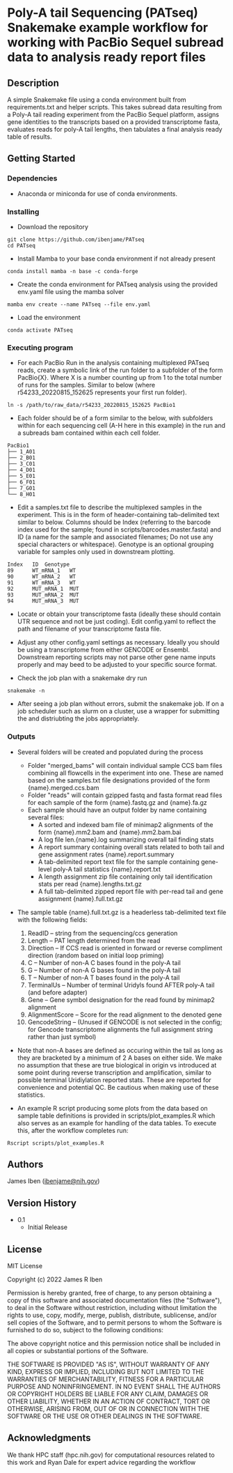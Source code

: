 # Poly-A tail Sequencing (PATseq) Snakemake example workflow for working with PacBio Sequel subread data to analysis ready report files

## Description

A simple Snakemake file using a conda environment built from requirements.txt and helper scripts.  This takes subread data resulting from a Poly-A tail reading experiment from the PacBio Sequel platform, assigns gene identities to the transcripts based on a provided transcriptome fasta, evaluates reads for poly-A tail lengths, then tabulates a final analysis ready table of results.

## Getting Started

### Dependencies

* Anaconda or miniconda for use of conda environments.

### Installing

* Download the repository
```
git clone https://github.com/ibenjame/PATseq
cd PATseq
```
* Install Mamba to your base conda environment if not already present
```
conda install mamba -n base -c conda-forge
```
* Create the conda environment for PATseq analysis using the provided env.yaml file using the mamba solver
```
mamba env create --name PATseq --file env.yaml
```
* Load the environment
```
conda activate PATseq
```

### Executing program

* For each PacBio Run in the analysis containing multiplexed PATseq reads, create a symbolic link of the run folder to a subfolder of the form PacBio{X}.  Where X is a number counting up from 1 to the total number of runs for the samples.  Similar to below (where r54233_20220815_152625 represents your first run folder).
```
ln -s /path/to/raw_data/r54233_20220815_152625 PacBio1
```

* Each folder should be of a form similar to the below, with subfolders within for each sequencing cell (A-H here in this example) in the run and a subreads bam contained within each cell folder.
```
PacBio1
├── 1_A01
├── 2_B01
├── 3_C01
├── 4_D01
├── 5_E01
├── 6_F01
├── 7_G01
└── 8_H01
```

* Edit a samples.txt file to describe the multiplexed samples in the experiment.  This is in the form of header-containing tab-delimited text similar to below.  Columns should be Index (referring to the barcode index used for the sample; found in scripts/barcodes.master.fasta) and ID (a name for the sample and associated filenames; Do not use any special characters or whitespace).  Genotype is an optional grouping variable for samples only used in downstream plotting.
```
Index   ID	Genotype
89      WT_mRNA_1	WT
90      WT_mRNA_2	WT
91      WT_mRNA_3	WT
92      MUT_mRNA_1	MUT
93      MUT_mRNA_2	MUT
94      MUT_mRNA_3	MUT
```

* Locate or obtain your transcriptome fasta (ideally these should contain UTR sequence and not be just coding).  Edit config.yaml to reflect the path and filename of your transcriptome fasta file.

* Adjust any other config.yaml settings as necessary.  Ideally you should be using a transcriptome from either GENCODE or Ensembl.  Downstream reporting scripts may not parse other gene name inputs properly and may beed to be adjusted to your specific source format.

* Check the job plan with a snakemake dry run
```
snakemake -n
```

* After seeing a job plan without errors, submit the snakemake job.  If on a job scheduler such as slurm on a cluster, use a wrapper for submitting the and distriubting the jobs appropriately.

### Outputs

* Several folders will be created and populated during the process
  * Folder "merged_bams" will contain individual sample CCS bam files combining all flowcells in the experiment into one.  These are named based on the samples.txt file designations provided of the form {name}.merged.ccs.bam
  * Folder "reads" will contain gzipped fastq and fasta format read files for each sample of the form {name}.fastq.gz and {name}.fa.gz
  * Each sample should have an output folder by name containing several files:
    * A sorted and indexed bam file of minimap2 alignments of the form {name}.mm2.bam and {name}.mm2.bam.bai
    * A log file len.{name}.log summarizing overall tail finding stats
    * A report summary containing overall stats related to both tail and gene assignment rates {name}.report.summary
    * A tab-delimited report text file for the sample containing gene-level poly-A tail statistics {name}.report.txt
    * A length assignment zip file containing only tail identification stats per read {name}.lengths.txt.gz
    * A full tab-delimited zipped report file with per-read tail and gene assignment {name}.full.txt.gz

* The sample table {name}.full.txt.gz is a headerless tab-delimited text file with the following fields:
  1. ReadID – string from the sequencing/ccs generation
  2. Length – PAT length determined from the read
  3. Direction – If CCS read is oriented in forward or reverse compliment direction (random based on initial loop priming)
  4. C – Number of non-A C bases found in the poly-A tail
  5. G – Number of non-A G bases found in the poly-A tail
  6. T – Number of non-A T bases found in the poly-A tail
  7. TerminalUs – Number of terminal Uridyls found AFTER poly-A tail (and before adapter)
  8. Gene – Gene symbol designation for the read found by minimap2 alignment
  9. AlignmentScore – Score for the read alignment to the denoted gene
  10. GencodeString – (Unused if GENCODE is not selected in the config; for Gencode transcriptome alignments the full assignment string rather than just symbol)

* Note that non-A bases are defined as occuring within the tail as long as they are bracketed by a minimum of 2 A bases on either side.  We make no assumption that these are true biological in origin vs introduced at some point during reverse transcription and amplification, similar to possible terminal Uridiylation reported stats.  These are reported for convenience and potential QC.  Be cautious when making use of these statistics.

* An example R script producing some plots from the data based on sample table definitions is provided in scripts/plot_examples.R which also serves as an example for handling of the data tables.  To execute this, after the workflow completes run:
```
Rscript scripts/plot_examples.R
```

## Authors

James Iben (ibenjame@nih.gov)


## Version History


* 0.1
    * Initial Release

## License

MIT License

Copyright (c) 2022 James R Iben

Permission is hereby granted, free of charge, to any person obtaining a copy
of this software and associated documentation files (the "Software"), to deal
in the Software without restriction, including without limitation the rights
to use, copy, modify, merge, publish, distribute, sublicense, and/or sell
copies of the Software, and to permit persons to whom the Software is
furnished to do so, subject to the following conditions:

The above copyright notice and this permission notice shall be included in all
copies or substantial portions of the Software.

THE SOFTWARE IS PROVIDED "AS IS", WITHOUT WARRANTY OF ANY KIND, EXPRESS OR
IMPLIED, INCLUDING BUT NOT LIMITED TO THE WARRANTIES OF MERCHANTABILITY,
FITNESS FOR A PARTICULAR PURPOSE AND NONINFRINGEMENT. IN NO EVENT SHALL THE
AUTHORS OR COPYRIGHT HOLDERS BE LIABLE FOR ANY CLAIM, DAMAGES OR OTHER
LIABILITY, WHETHER IN AN ACTION OF CONTRACT, TORT OR OTHERWISE, ARISING FROM,
OUT OF OR IN CONNECTION WITH THE SOFTWARE OR THE USE OR OTHER DEALINGS IN THE
SOFTWARE.

## Acknowledgments

We thank HPC staff (hpc.nih.gov) for computational resources related to this work and Ryan Dale for expert advice regarding the workflow
